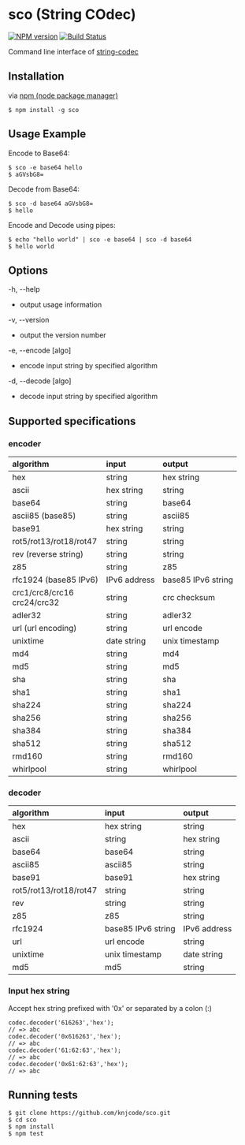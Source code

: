 # sco (String COdec)

[![NPM version][npm-image]][npm-url] [![Build Status][travis-image]][travis-url]

Command line interface of [string-codec]

## Installation

via [npm (node package manager)](http://github.com/npm/npm)

    $ npm install -g sco

## Usage Example

Encode to Base64:

    $ sco -e base64 hello
    $ aGVsbG8=

Decode from Base64:

    $ sco -d base64 aGVsbG8=
    $ hello

Encode and Decode using pipes:

    $ echo "hello world" | sco -e base64 | sco -d base64
    $ hello world

## Options

-h, --help

* output usage information

-v, --version

* output the version number

-e, --encode [algo]

* encode input string by specified algorithm

-d, --decode [algo]

* decode input string by specified algorithm

## Supported specifications

### encoder

|algorithm|input|output|
|:--|:--|:--|
|hex|string|hex string|
|ascii|hex string|string|
|base64|string|base64|
|ascii85 (base85)|string|ascii85|
|base91|hex string|string|
|rot5/rot13/rot18/rot47|string|string|
|rev (reverse string)|string|string|
|z85|string|z85|
|rfc1924 (base85 IPv6)|IPv6 address|base85 IPv6 string|
|crc1/crc8/crc16<br>crc24/crc32|string|crc checksum|
|adler32|string|adler32|
|url (url encoding)|string|url encode|
|unixtime|date string|unix timestamp|
|md4|string|md4|
|md5|string|md5|
|sha|string|sha|
|sha1|string|sha1|
|sha224|string|sha224|
|sha256|string|sha256|
|sha384|string|sha384|
|sha512|string|sha512|
|rmd160|string|rmd160|
|whirlpool|string|whirlpool|

### decoder

|algorithm|input|output|
|:--|:--|:--|
|hex|hex string|string|
|ascii|string|hex string|
|base64|base64|string|
|ascii85|ascii85|string|
|base91|base91|hex string|
|rot5/rot13/rot18/rot47|string|string|
|rev|string|string|
|z85|z85|string|
|rfc1924|base85 IPv6 string|IPv6 address|
|url|url encode|string|
|unixtime|unix timestamp|date string|
|md5|md5|string|

### Input hex string

Accept hex string prefixed with '0x' or separated by a colon (:)

    codec.decoder('616263','hex');
    // => abc
    codec.decoder('0x616263','hex');
    // => abc
    codec.decoder('61:62:63','hex');
    // => abc
    codec.decoder('0x61:62:63','hex');
    // => abc

## Running tests

    $ git clone https://github.com/knjcode/sco.git
    $ cd sco
    $ npm install
    $ npm test

[string-codec]: https://github.com/knjcode/string-codec
[npm-url]: https://npmjs.org/package/sco
[npm-image]: https://badge.fury.io/js/sco.svg
[travis-url]: https://travis-ci.org/knjcode/sco
[travis-image]: https://travis-ci.org/knjcode/sco.svg?branch=master

